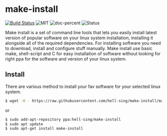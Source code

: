 # make-install

[![Build Status](https://travis-ci.org/boennemann/badges.svg?branch=master)](https://travis-ci.org/boennemann/badges)
![MIT](https://img.shields.io/github/license/mashape/apistatus.svg)
![doc-percent](https://img.shields.io/cocoapods/metrics/doc-percent/AFNetworking.svg)
![Status](https://img.shields.io/badge/Status-Incomplete-yellowgreen.svg)

Make install is a set of command line tools that lets you easily install latest version of popular software on your linux system installation, installing it alongside all of the required dependencies. For installing software you need to download, install and configure stuff manually. Make install use basic make, shell-script and C for easy installation of software without looking for right ppa for the software and version of your linux system.

## Install
There are various method to install your fav software for your selected linux system.

```bash
$ wget -O - https://raw.githubusercontent.com/hell-sing/make-install/master/autogen.sh | bash

```
or
```bash
$ sudo add-apt-repository ppa:hell-sing/make-install
$ sudo apt update
$ sudo apt-get install make-install
```
